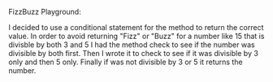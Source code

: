 FizzBuzz Playground:

I decided to use a conditional statement for the method to return the correct value.  In order to avoid returning "Fizz" or "Buzz" for a number like 15 that is divisble by both 3 and 5 I had the method check to see if the number was divisible by both first.  Then I wrote it to check to see if it was divisible by 3 only and then 5 only.  Finally if was not divisible by 3 or 5 it returns the number.